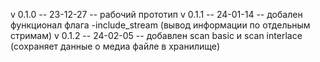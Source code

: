 v 0.1.0 -- 23-12-27 -- рабочий прототип
v 0.1.1 -- 24-01-14 -- добален функционал флага -include_stream (вывод информации по отдельным стримам)
v 0.1.2 -- 24-02-05 -- добавлен scan basic и scan interlace (сохраняет данные о медиа файле в хранилище)

